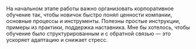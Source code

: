На начальном этапе работы важно организовать корпоративное обучение так, чтобы новичок быстро понял ценности компании, основные процессы и инструменты. Полезны простые инструкции, примеры из практики, поддержка наставника. Мне бы хотелось, чтобы обучение было структурированным и с обратной связью — это ускоряет адаптацию и снижает стресс.
